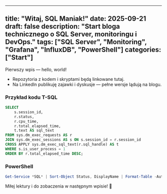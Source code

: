 
---
title: "Witaj, SQL Maniak!"
date: 2025-09-21
draft: false
description: "Start bloga technicznego o SQL Server, monitoringu i DevOps."
tags: ["SQL Server", "Monitoring", "Grafana", "InfluxDB", "PowerShell"]
categories: ["Start"]
---

Pierwszy wpis — hello, world!

- Repozytoria z kodem i skryptami będą linkowane tutaj.
- Na LinkedIn publikuję zajawki i dyskusje — pełne wersje lądują na blogu.

### Przykład kodu T-SQL

```sql
SELECT
    s.session_id,
    r.status,
    r.cpu_time,
    r.total_elapsed_time,
    t.text AS sql_text
FROM sys.dm_exec_requests AS r
JOIN sys.dm_exec_sessions AS s ON s.session_id = r.session_id
CROSS APPLY sys.dm_exec_sql_text(r.sql_handle) AS t
WHERE s.is_user_process = 1
ORDER BY r.total_elapsed_time DESC;
```

### PowerShell

```powershell
Get-Service *SQL* | Sort-Object Status, DisplayName | Format-Table -Auto
```

Miłej lektury i do zobaczenia w następnym wpisie! 🚀
